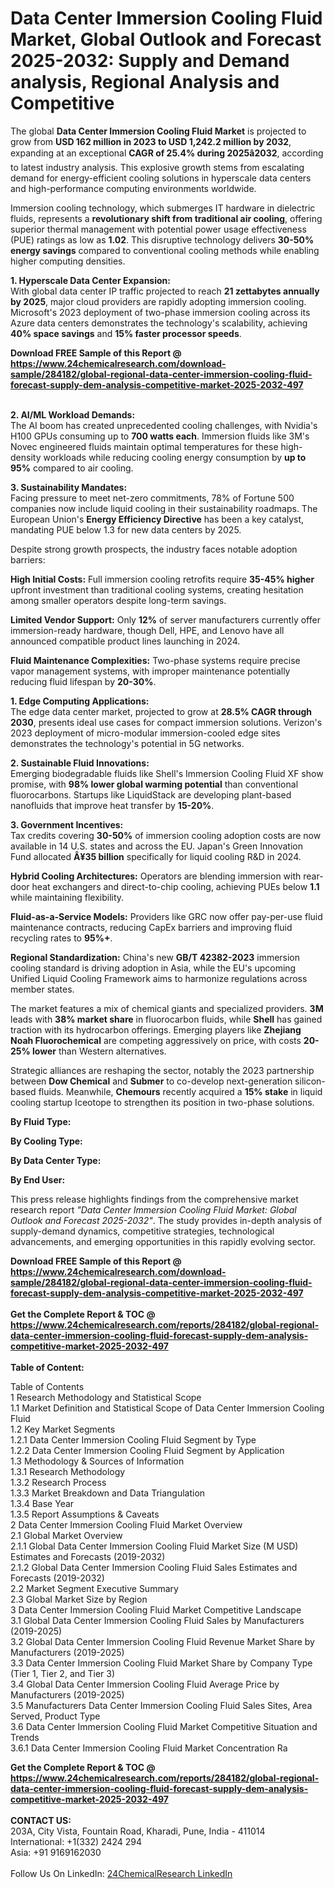 <h1>Data Center Immersion Cooling Fluid Market, Global Outlook and Forecast 2025-2032: Supply and Demand analysis, Regional Analysis and Competitive</h1><p>The global <strong>Data Center Immersion Cooling Fluid Market</strong> is projected to grow from <strong>USD 162 million in 2023 to USD 1,242.2 million by 2032</strong>, expanding at an exceptional <strong>CAGR of 25.4% during 2025â2032</strong>, according to latest industry analysis. This explosive growth stems from escalating demand for energy-efficient cooling solutions in hyperscale data centers and high-performance computing environments worldwide.</p><p>Immersion cooling technology, which submerges IT hardware in dielectric fluids, represents a <strong>revolutionary shift from traditional air cooling</strong>, offering superior thermal management with potential power usage effectiveness (PUE) ratings as low as <strong>1.02</strong>. This disruptive technology delivers <strong>30-50% energy savings</strong> compared to conventional cooling methods while enabling higher computing densities.</p><p><strong>1. Hyperscale Data Center Expansion:</strong><br>
With global data center IP traffic projected to reach <strong>21 zettabytes annually by 2025</strong>, major cloud providers are rapidly adopting immersion cooling. Microsoft's 2023 deployment of two-phase immersion cooling across its Azure data centers demonstrates the technology's scalability, achieving <strong>40% space savings</strong> and <strong>15% faster processor speeds</strong>.</p><div><b>Download FREE Sample of this Report @ 
            <a href="https://www.24chemicalresearch.com/download-sample/284182/global-regional-data-center-immersion-cooling-fluid-forecast-supply-dem-analysis-competitive-market-2025-2032-497">
            https://www.24chemicalresearch.com/download-sample/284182/global-regional-data-center-immersion-cooling-fluid-forecast-supply-dem-analysis-competitive-market-2025-2032-497</a></b></div><br><p><strong>2. AI/ML Workload Demands:</strong><br>
The AI boom has created unprecedented cooling challenges, with Nvidia's H100 GPUs consuming up to <strong>700 watts each</strong>. Immersion fluids like 3M's Novec engineered fluids maintain optimal temperatures for these high-density workloads while reducing cooling energy consumption by <strong>up to 95%</strong> compared to air cooling.</p><p><strong>3. Sustainability Mandates:</strong><br>
Facing pressure to meet net-zero commitments, 78% of Fortune 500 companies now include liquid cooling in their sustainability roadmaps. The European Union's <strong>Energy Efficiency Directive</strong> has been a key catalyst, mandating PUE below 1.3 for new data centers by 2025.</p><p>Despite strong growth prospects, the industry faces notable adoption barriers:</p><p><strong>High Initial Costs:</strong> Full immersion cooling retrofits require <strong>35-45% higher</strong> upfront investment than traditional cooling systems, creating hesitation among smaller operators despite long-term savings.</p><p><strong>Limited Vendor Support:</strong> Only <strong>12%</strong> of server manufacturers currently offer immersion-ready hardware, though Dell, HPE, and Lenovo have all announced compatible product lines launching in 2024.</p><p><strong>Fluid Maintenance Complexities:</strong> Two-phase systems require precise vapor management systems, with improper maintenance potentially reducing fluid lifespan by <strong>20-30%</strong>.</p><p><strong>1. Edge Computing Applications:</strong><br>
The edge data center market, projected to grow at <strong>28.5% CAGR through 2030</strong>, presents ideal use cases for compact immersion solutions. Verizon's 2023 deployment of micro-modular immersion-cooled edge sites demonstrates the technology's potential in 5G networks.</p><p><strong>2. Sustainable Fluid Innovations:</strong><br>
Emerging biodegradable fluids like Shell's Immersion Cooling Fluid XF show promise, with <strong>98% lower global warming potential</strong> than conventional fluorocarbons. Startups like LiquidStack are developing plant-based nanofluids that improve heat transfer by <strong>15-20%</strong>.</p><p><strong>3. Government Incentives:</strong><br>
Tax credits covering <strong>30-50%</strong> of immersion cooling adoption costs are now available in 14 U.S. states and across the EU. Japan's Green Innovation Fund allocated <strong>Â¥35 billion</strong> specifically for liquid cooling R&amp;D in 2024.</p><p><strong>Hybrid Cooling Architectures:</strong> Operators are blending immersion with rear-door heat exchangers and direct-to-chip cooling, achieving PUEs below <strong>1.1</strong> while maintaining flexibility.</p><p><strong>Fluid-as-a-Service Models:</strong> Providers like GRC now offer pay-per-use fluid maintenance contracts, reducing CapEx barriers and improving fluid recycling rates to <strong>95%+</strong>.</p><p><strong>Regional Standardization:</strong> China's new <strong>GB/T 42382-2023</strong> immersion cooling standard is driving adoption in Asia, while the EU's upcoming Unified Liquid Cooling Framework aims to harmonize regulations across member states.</p><p>The market features a mix of chemical giants and specialized providers. <strong>3M</strong> leads with <strong>38% market share</strong> in fluorocarbon fluids, while <strong>Shell</strong> has gained traction with its hydrocarbon offerings. Emerging players like <strong>Zhejiang Noah Fluorochemical</strong> are competing aggressively on price, with costs <strong>20-25% lower</strong> than Western alternatives.</p><p>Strategic alliances are reshaping the sector, notably the 2023 partnership between <strong>Dow Chemical</strong> and <strong>Submer</strong> to co-develop next-generation silicon-based fluids. Meanwhile, <strong>Chemours</strong> recently acquired a <strong>15% stake</strong> in liquid cooling startup Iceotope to strengthen its position in two-phase solutions.</p><p><strong>By Fluid Type:</strong></p><p><strong>By Cooling Type:</strong></p><p><strong>By Data Center Type:</strong></p><p><strong>By End User:</strong></p><p>This press release highlights findings from the comprehensive market research report <em>"Data Center Immersion Cooling Fluid Market: Global Outlook and Forecast 2025-2032"</em>. The study provides in-depth analysis of supply-demand dynamics, competitive strategies, technological advancements, and emerging opportunities in this rapidly evolving sector.</p><div><b>Download FREE Sample of this Report @ 
            <a href="https://www.24chemicalresearch.com/download-sample/284182/global-regional-data-center-immersion-cooling-fluid-forecast-supply-dem-analysis-competitive-market-2025-2032-497">
            https://www.24chemicalresearch.com/download-sample/284182/global-regional-data-center-immersion-cooling-fluid-forecast-supply-dem-analysis-competitive-market-2025-2032-497</a></b></div><br><div><b>Get the Complete Report & TOC @ 
            <a href="https://www.24chemicalresearch.com/reports/284182/global-regional-data-center-immersion-cooling-fluid-forecast-supply-dem-analysis-competitive-market-2025-2032-497">
            https://www.24chemicalresearch.com/reports/284182/global-regional-data-center-immersion-cooling-fluid-forecast-supply-dem-analysis-competitive-market-2025-2032-497</a></b></div><br>
            <b>Table of Content:</b><p>Table of Contents<br />
1 Research Methodology and Statistical Scope<br />
1.1 Market Definition and Statistical Scope of Data Center Immersion Cooling Fluid<br />
1.2 Key Market Segments<br />
1.2.1 Data Center Immersion Cooling Fluid Segment by Type<br />
1.2.2 Data Center Immersion Cooling Fluid Segment by Application<br />
1.3 Methodology & Sources of Information<br />
1.3.1 Research Methodology<br />
1.3.2 Research Process<br />
1.3.3 Market Breakdown and Data Triangulation<br />
1.3.4 Base Year<br />
1.3.5 Report Assumptions & Caveats<br />
2 Data Center Immersion Cooling Fluid Market Overview<br />
2.1 Global Market Overview<br />
2.1.1 Global Data Center Immersion Cooling Fluid Market Size (M USD) Estimates and Forecasts (2019-2032)<br />
2.1.2 Global Data Center Immersion Cooling Fluid Sales Estimates and Forecasts (2019-2032)<br />
2.2 Market Segment Executive Summary<br />
2.3 Global Market Size by Region<br />
3 Data Center Immersion Cooling Fluid Market Competitive Landscape<br />
3.1 Global Data Center Immersion Cooling Fluid Sales by Manufacturers (2019-2025)<br />
3.2 Global Data Center Immersion Cooling Fluid Revenue Market Share by Manufacturers (2019-2025)<br />
3.3 Data Center Immersion Cooling Fluid Market Share by Company Type (Tier 1, Tier 2, and Tier 3)<br />
3.4 Global Data Center Immersion Cooling Fluid Average Price by Manufacturers (2019-2025)<br />
3.5 Manufacturers Data Center Immersion Cooling Fluid Sales Sites, Area Served, Product Type<br />
3.6 Data Center Immersion Cooling Fluid Market Competitive Situation and Trends<br />
3.6.1 Data Center Immersion Cooling Fluid Market Concentration Ra</p><div><b>Get the Complete Report & TOC @ 
            <a href="https://www.24chemicalresearch.com/reports/284182/global-regional-data-center-immersion-cooling-fluid-forecast-supply-dem-analysis-competitive-market-2025-2032-497">
            https://www.24chemicalresearch.com/reports/284182/global-regional-data-center-immersion-cooling-fluid-forecast-supply-dem-analysis-competitive-market-2025-2032-497</a></b></div><br><b>CONTACT US:</b><br>
            203A, City Vista, Fountain Road, Kharadi, Pune, India - 411014<br>
            International: +1(332) 2424 294<br>
            Asia: +91 9169162030 <br><br>
            Follow Us On LinkedIn: <a href="https://www.linkedin.com/company/24chemicalresearch/">24ChemicalResearch LinkedIn</a>